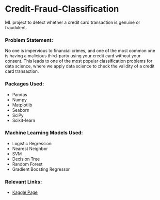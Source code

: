 # Credit-Fraud-Classification
ML project to detect whether a credit card transaction is genuine or fraudulent.

### Problem Statement:
No one is impervious to financial crimes, and one of the most common one is having a malicious third-party using your credit card without your consent.  This leads to one of the most popular classification problems for data science, where we apply data science to check the validity of a credit card transaction.

### Packages Used:
- Pandas
- Numpy
- Matplotlib
- Seaborn
- SciPy
- Scikit-learn

### Machine Learning Models Used:
- Logistic Regression
- Nearest Neighbor
- SVM
- Decision Tree
- Random Forest
- Gradient Boosting Regressor

### Relevant Links:
- [Kaggle Page](https://www.kaggle.com/mlg-ulb/creditcardfraud)
